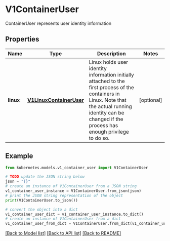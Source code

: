 # V1ContainerUser

ContainerUser represents user identity information

## Properties

Name | Type | Description | Notes
------------ | ------------- | ------------- | -------------
**linux** | [**V1LinuxContainerUser**](V1LinuxContainerUser.md) | Linux holds user identity information initially attached to the first process of the containers in Linux. Note that the actual running identity can be changed if the process has enough privilege to do so. | [optional] 

## Example

```python
from kubernetes.models.v1_container_user import V1ContainerUser

# TODO update the JSON string below
json = "{}"
# create an instance of V1ContainerUser from a JSON string
v1_container_user_instance = V1ContainerUser.from_json(json)
# print the JSON string representation of the object
print(V1ContainerUser.to_json())

# convert the object into a dict
v1_container_user_dict = v1_container_user_instance.to_dict()
# create an instance of V1ContainerUser from a dict
v1_container_user_from_dict = V1ContainerUser.from_dict(v1_container_user_dict)
```
[[Back to Model list]](../README.md#documentation-for-models) [[Back to API list]](../README.md#documentation-for-api-endpoints) [[Back to README]](../README.md)


